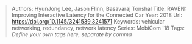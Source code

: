 > Authors: HyunJong Lee, Jason Flinn, Basavaraj Tonshal
> Title: RAVEN: Improving Interactive Latency for the Connected Car
> Year: 2018
> Url: https://doi.org/10.1145/3241539.3241571
> Keywords: vehicular networking, redundancy, network latency
> Series: MobiCom '18
> Tags: *Define your own tags here, separate by comma*